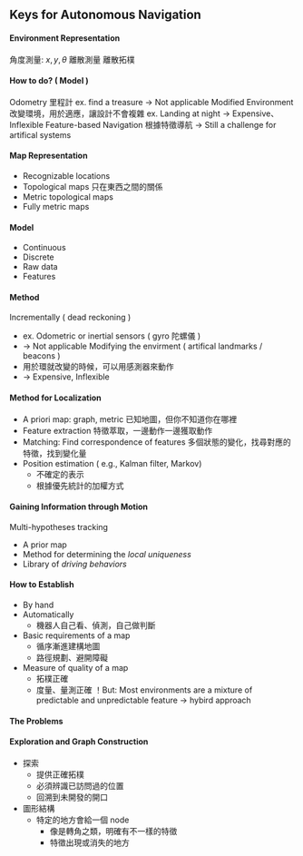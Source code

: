 ## Keys for Autonomous Navigation
#### Environment Representation
角度測量: $x,y,\theta$
離散測量
離散拓樸

#### How to do? ( Model )
Odometry 里程計 ex. find a treasure -> Not applicable
Modified Environment 改變環境，用於適應，讓設計不會複雜 ex. Landing at night -> Expensive、Inflexible
Feature-based Navigation 根據特徵導航 -> Still a challenge for artifical systems

#### Map Representation
+ Recognizable locations
+ Topological maps  只在東西之間的關係
+ Metric topological maps
+ Fully metric maps

#### Model
+ Continuous
+ Discrete
+ Raw data
+ Features

#### Method
Incrementally ( dead reckoning ) 
+ ex. Odometric or inertial sensors ( gyro 陀螺儀 )
+ -> Not applicable
Modifying the envirment ( artifical landmarks / beacons )
+ 用於環就改變的時候，可以用感測器來動作
+ -> Expensive, Inflexible

#### Method for Localization 
+ A priori map: graph, metric 已知地圖，但你不知道你在哪裡
+ Feature extraction 特徵萃取，一邊動作一邊獲取動作
+ Matching: Find correspondence of features 多個狀態的變化，找尋對應的特徵，找到變化量
+ Position estimation ( e.g., Kalman filter, Markov)
	- 不確定的表示
	- 根據優先統計的加權方式


#### Gaining Information through Motion
Multi-hypotheses tracking


+ A prior map
+ Method for determining the *local uniqueness* 
+ Library of *driving behaviors* 

#### How to Establish
+ By hand
+ Automatically
	+ 機器人自己看、偵測，自己做判斷
+ Basic requirements of a map
	+ 循序漸進建構地圖
	+ 路徑規劃、避開障礙
+ Measure of quality of a map
	+ 拓樸正確
	+ 度量、量測正確
！But: Most environments are a mixture of predictable and unpredictable feature $\rightarrow$ hybird approach

#### The Problems

#### Exploration and Graph Construction
+ 探索
	+ 提供正確拓樸
	+ 必須辨識已訪問過的位置
	+ 回溯到未開發的開口
+ 圖形結構
	+ 特定的地方會給一個 node
		+ 像是轉角之類，明確有不一樣的特徵
		+ 特徵出現或消失的地方




